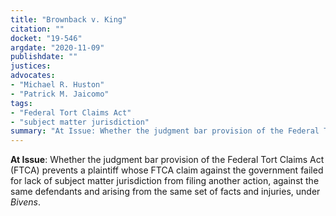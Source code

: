 ```yaml
---
title: "Brownback v. King"
citation: ""
docket: "19-546"
argdate: "2020-11-09"
publishdate: ""
justices:
advocates:
- "Michael R. Huston"
- "Patrick M. Jaicomo"
tags:
- "Federal Tort Claims Act"
- "subject matter jurisdiction"
summary: "At Issue: Whether the judgment bar provision of the Federal Tort Claims Act (FTCA) prevents a plaintiff whose FTCA claim against the government failed for lack of subject matter jurisdiction from filing another action, against the same defendants and arising from the same set of facts and injuries, under Bivens."
---
```

**At Issue**: Whether the judgment bar provision of the Federal Tort Claims Act (FTCA) prevents a plaintiff whose FTCA claim against the government failed for lack of subject matter jurisdiction from filing another action, against the same defendants and arising from the same set of facts and injuries, under *Bivens*.